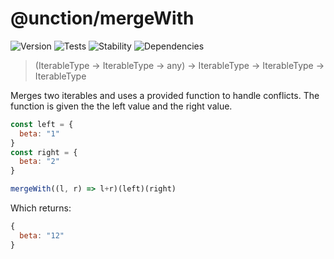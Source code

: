 # @unction/mergeWith

![Version][BADGE_VERSION]
![Tests][BADGE_TRAVIS]
![Stability][BADGE_STABILITY]
![Dependencies][BADGE_DEPENDENCY]

> (IterableType -> IterableType -> any) -> IterableType -> IterableType -> IterableType

Merges two iterables and uses a provided function to handle conflicts. The function is given the the left value and the right value.

``` javascript
const left = {
  beta: "1"
}
const right = {
  beta: "2"
}

mergeWith((l, r) => l+r)(left)(right)
```

Which returns:

``` javascript
{
  beta: "12"
}
```

[BADGE_TRAVIS]: https://img.shields.io/travis/krainboltgreene/unction.js.svg?maxAge=2592000&style=flat-square
[BADGE_VERSION]: https://img.shields.io/npm/v/@unction/mergewith.svg?maxAge=2592000&style=flat-square
[BADGE_STABILITY]: https://img.shields.io/badge/stability-strong-green.svg?maxAge=2592000&style=flat-square
[BADGE_DEPENDENCY]: https://img.shields.io/david/krainboltgreene/unction.js.svg?maxAge=2592000&style=flat-square
